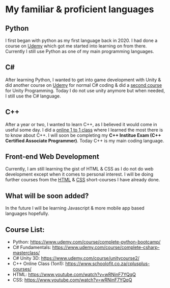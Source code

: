 # My familiar & proficient languages

## Python
I first began with python as my first language back in 2020. I had done a course on [Udemy](https://www.udemy.com/course/complete-python-bootcamp/) which got me started into learning on from there. Currently I still use Python as one of my main programming languages. 

## C#
After learning Python, I wanted to get into game development with Unity & did another course on [Udemy](https://www.udemy.com/course/complete-csharp-masterclass/) for normal C# coding & did a [second course](https://www.udemy.com/course/unitycourse2/) for Unity Programming. Today I do not use unity anymore but when needed, I still use the C# language.

## C++
After a year or two, I wanted to learn C++, as I believed it would come in useful some day. I did a [online 1 to 1 class](https://www.schoolofit.com/cplusplus-courses/) where I learned the most there is to know about C++. I will soon be completing my __C++ Institue Exam (C++ Certified Associate Programmer)__. Today C++ is my main coding language.

## Front-end Web Development
Currently, I am still learning the gist of HTML & CSS as I do not do web development except when it comes to personal interest. I will be doing further courses from the [HTML](https://www.youtube.com/watch?v=HD13eq_Pmp8) & [CSS](https://www.youtube.com/watch?v=wRNinF7YQqQ) short-courses I have already done.

## What will be soon added?
In the future I will be learning Javascript & more mobile app based languages hopefully.

## Course List:
+ Python: https://www.udemy.com/course/complete-python-bootcamp/
+ C# Fundamentals: https://www.udemy.com/course/complete-csharp-masterclass/
+ C# Unity 3D: https://www.udemy.com/course/unitycourse2/
+ C++ Online Class (1on1): https://www.schoolofit.co.za/cplusplus-courses/
+ HTML: https://www.youtube.com/watch?v=wRNinF7YQqQ
+ CSS: https://www.youtube.com/watch?v=wRNinF7YQqQ
